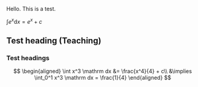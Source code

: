 Hello. This is a test.

$\int e^x \mathrm dx = e^x + c$

## Test heading (Teaching)

### Test headings

$$
\begin{aligned}
\int x^3 \mathrm dx &= \frac{x^4}{4} + c\\
&\implies \int_0^1 x^3 \mathrm dx = \frac{1}{4}
\end{aligned}
$$